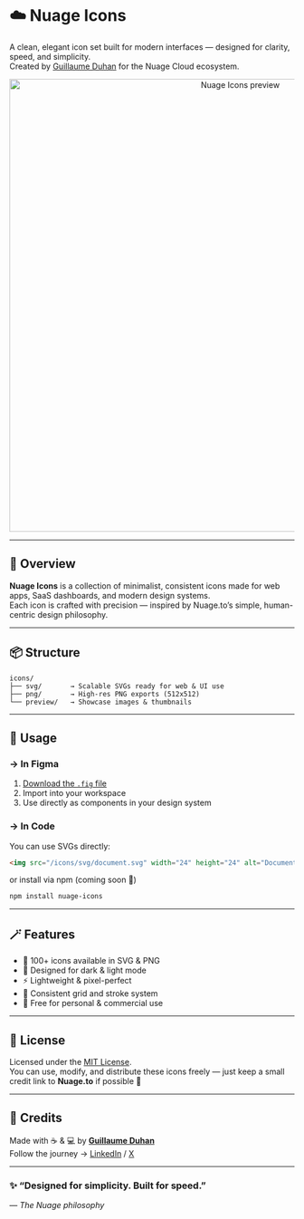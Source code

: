 # ☁️ Nuage Icons

A clean, elegant icon set built for modern interfaces — designed for clarity, speed, and simplicity.  
Created by [Guillaume Duhan](https://nuage.to) for the Nuage Cloud ecosystem.

<p align="center">
  <img src="https://repository-images.githubusercontent.com/1076897939/ca81339c-53d0-41f0-866a-7e05bf9810a5" alt="Nuage Icons preview" width="800" />
</p>

---

## 🧩 Overview

**Nuage Icons** is a collection of minimalist, consistent icons made for web apps, SaaS dashboards, and modern design systems.  
Each icon is crafted with precision — inspired by Nuage.to’s simple, human-centric design philosophy.

---

## 📦 Structure

```
icons/
├── svg/       → Scalable SVGs ready for web & UI use
├── png/       → High-res PNG exports (512x512)
└── preview/   → Showcase images & thumbnails
```

---

## 🚀 Usage

### → In Figma
1. [Download the `.fig` file](./figma/NuageIcons.fig)
2. Import into your workspace
3. Use directly as components in your design system

### → In Code
You can use SVGs directly:

```html
<img src="/icons/svg/document.svg" width="24" height="24" alt="Document Icon" />
```

or install via npm (coming soon 👀)

```bash
npm install nuage-icons
```

---

## 🪄 Features

- 📁 100+ icons available in SVG & PNG  
- 🎨 Designed for dark & light mode  
- ⚡️ Lightweight & pixel-perfect  
- 🧠 Consistent grid and stroke system  
- 💚 Free for personal & commercial use  

---

## 🧠 License

Licensed under the [MIT License](./LICENSE).  
You can use, modify, and distribute these icons freely — just keep a small credit link to **Nuage.to** if possible 💙  

---

## 🙌 Credits

Made with ☕️ & 💻 by **[Guillaume Duhan](https://nuage.to)**  
Follow the journey → [LinkedIn](https://linkedin.com/in/guillaumeduhan) / [X](https://x.com/guillaumeduhan)

---

### ✨ “Designed for simplicity. Built for speed.”  
— *The Nuage philosophy*
